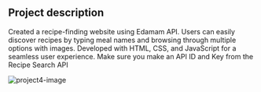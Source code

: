 ## Project description
Created a recipe-finding website using Edamam API. Users can easily discover recipes by typing meal names and browsing through multiple options with images. Developed with HTML, CSS, and JavaScript for a seamless user experience.
Make sure you make an API ID and Key from the Recipe Search API

![project4-image](https://github.com/ElonaMaliqi/Recipe-Finder-Website/assets/113908382/cc616f5c-a78c-4718-9e0f-1ac25679c536)
